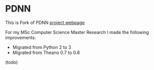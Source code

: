 PDNN
====

This is Fork of PDNN [project webpage](http://www.cs.cmu.edu/~ymiao/pdnntk.html)

For my MSc Computer Science Master Research I made the following improvements:

- Migrated from Python 2 to 3
- Migrated from Theano 0.7 to 0.8

(todo)
